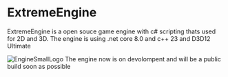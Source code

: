 # ExtremeEngine
ExtremeEngine is a open souce game engine with c# scripting thats used for 2D and 3D.
The engine is using .net core 8.0 and c++ 23 and D3D12 Ultimate

![EngineSmallLogo](https://github.com/oscar7070/ExtremeEngine/assets/56559647/2022fa2d-d064-4989-900b-7ebf823fda2b) The engine now is on devolompent and will be a public build soon as possible
